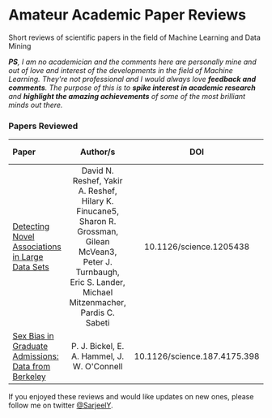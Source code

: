 # Amateur Academic Paper Reviews

Short reviews of scientific papers in the field of Machine Learning and Data Mining

_**PS**, I am no academician and the comments here are personally mine and out of love and interest of the developments in the field of Machine Learning. They're not professional and I would always love **feedback and comments**. The purpose of this is to **spike interest in academic research** and **highlight the amazing achievements** of some of the most brilliant minds out there._

### Papers Reviewed

| Paper                                                                                                     |                                                                               Author/s                                                                                |             DOI              |               Review No.                |
| :-------------------------------------------------------------------------------------------------------- | :-------------------------------------------------------------------------------------------------------------------------------------------------------------------: | :--------------------------: | :-------------------------------------: |
| [Detecting Novel Associations in Large Data Sets](http://science.sciencemag.org/content/334/6062/1518)    | David N. Reshef, Yakir A. Reshef, Hilary K. Finucane5, Sharon R. Grossman, Gilean McVean3, Peter J. Turnbaugh, Eric S. Lander, Michael Mitzenmacher, Pardis C. Sabeti |   10.1126/science.1205438    | [Review_1](.//Review_1/Reshef_et_al.md) |
| [Sex Bias in Graduate Admissions: Data from Berkeley](http://science.sciencemag.org/content/187/4175/398) |                                                              P. J. Bickel, E. A. Hammel, J. W. O'Connell                                                              | 10.1126/science.187.4175.398 | [Review_2](.//Review_2/Reshef_et_al.md) |

If you enjoyed these reviews and would like updates on new ones, please follow me on twitter [@SarjeelY](https://twitter.com/SarjeelY).
